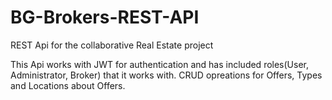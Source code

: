 # BG-Brokers-REST-API
REST Api for the collaborative Real Estate project

This Api works with JWT for authentication and has included roles(User, Administrator, Broker) that it works with.
CRUD opreations for Offers, Types and Locations about Offers.
